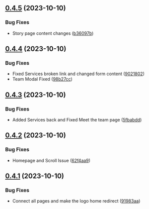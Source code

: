 ## [0.4.5](https://github.com/Prathamesh-Shanbhag/Thrive-Physiotherapy/compare/v0.4.4...v0.4.5) (2023-10-10)


### Bug Fixes

* Story page content changes ([b36097b](https://github.com/Prathamesh-Shanbhag/Thrive-Physiotherapy/commit/b36097b8dd553f3a98b5b3e7ef435529c7a3dc19))



## [0.4.4](https://github.com/Prathamesh-Shanbhag/Thrive-Physiotherapy/compare/v0.4.3...v0.4.4) (2023-10-10)


### Bug Fixes

* Fixed Services broken link and changed form content ([9021802](https://github.com/Prathamesh-Shanbhag/Thrive-Physiotherapy/commit/9021802c138ccbd365f71d5a8fe7bed458384dee))
* Team Modal Fixed ([98b27cc](https://github.com/Prathamesh-Shanbhag/Thrive-Physiotherapy/commit/98b27cc4c06b86bd6d3fc56383251e09969811d3))



## [0.4.3](https://github.com/Prathamesh-Shanbhag/Thrive-Physiotherapy/compare/v0.4.2...v0.4.3) (2023-10-10)


### Bug Fixes

* Added Services back and Fixed Meet the team page ([5fbabdd](https://github.com/Prathamesh-Shanbhag/Thrive-Physiotherapy/commit/5fbabdd75d36dfae9231f9b9e70ceb52afaae105))



## [0.4.2](https://github.com/Prathamesh-Shanbhag/Thrive-Physiotherapy/compare/v0.4.1...v0.4.2) (2023-10-10)


### Bug Fixes

* Homepage and Scroll Issue ([62f4aa9](https://github.com/Prathamesh-Shanbhag/Thrive-Physiotherapy/commit/62f4aa9909e9070654f84b79c8f69e1fef7bc015))



## [0.4.1](https://github.com/Prathamesh-Shanbhag/Thrive-Physiotherapy/compare/v0.4.0...v0.4.1) (2023-10-10)


### Bug Fixes

* Connect all pages and make the logo home redirect ([91983aa](https://github.com/Prathamesh-Shanbhag/Thrive-Physiotherapy/commit/91983aa2385c4b246c8dece6956a40fb3670179e))



